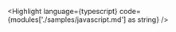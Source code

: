 <script lang="ts">
  import { Highlight } from 'svelte-rune-highlight';
  import typescript from 'svelte-rune-highlight/languages/typescript';
  const modules = import.meta.glob('./samples/*.md', { query: '?raw', import: 'default', eager: true });
</script>

<Highlight language={typescript} code={modules['./samples/javascript.md'] as string} />
